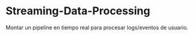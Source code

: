 # Streaming-Data-Processing
Montar un pipeline en tiempo real para procesar logs/eventos de usuario.
